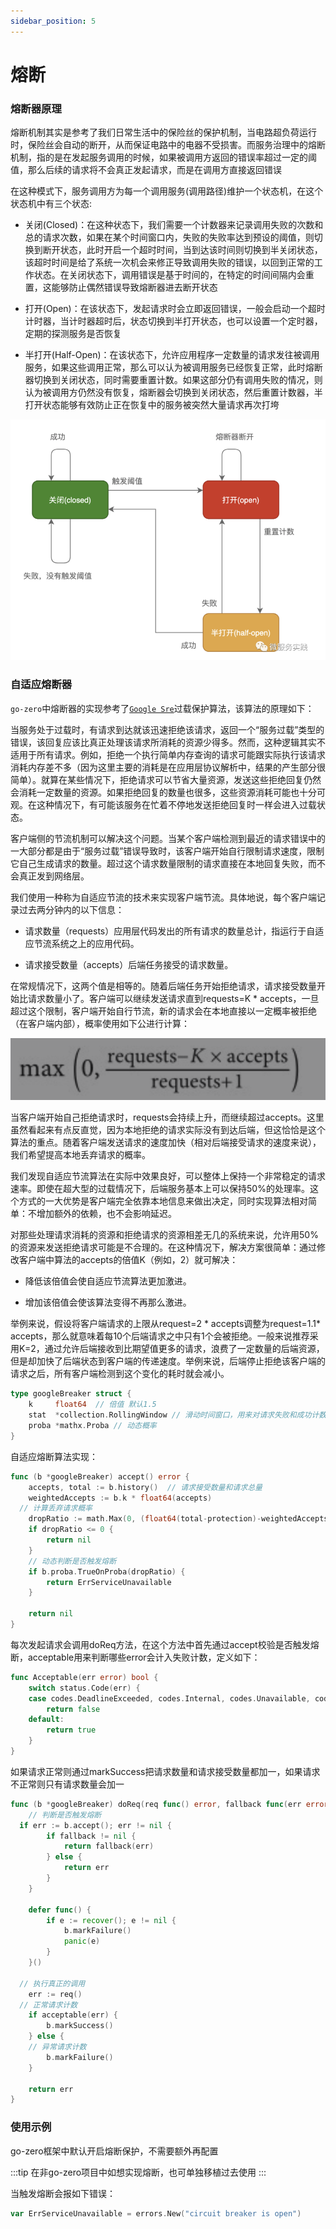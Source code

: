 ```yaml
---
sidebar_position: 5
---
```


# 熔断

### 熔断器原理

熔断机制其实是参考了我们日常生活中的保险丝的保护机制，当电路超负荷运行时，保险丝会自动的断开，从而保证电路中的电器不受损害。而服务治理中的熔断机制，指的是在发起服务调用的时候，如果被调用方返回的错误率超过一定的阈值，那么后续的请求将不会真正发起请求，而是在调用方直接返回错误

在这种模式下，服务调用方为每一个调用服务(调用路径)维护一个状态机，在这个状态机中有三个状态:

* 关闭(Closed)：在这种状态下，我们需要一个计数器来记录调用失败的次数和总的请求次数，如果在某个时间窗口内，失败的失败率达到预设的阈值，则切换到断开状态，此时开启一个超时时间，当到达该时间则切换到半关闭状态，该超时时间是给了系统一次机会来修正导致调用失败的错误，以回到正常的工作状态。在关闭状态下，调用错误是基于时间的，在特定的时间间隔内会重置，这能够防止偶然错误导致熔断器进去断开状态

* 打开(Open)：在该状态下，发起请求时会立即返回错误，一般会启动一个超时计时器，当计时器超时后，状态切换到半打开状态，也可以设置一个定时器，定期的探测服务是否恢复

* 半打开(Half-Open)：在该状态下，允许应用程序一定数量的请求发往被调用服务，如果这些调用正常，那么可以认为被调用服务已经恢复正常，此时熔断器切换到关闭状态，同时需要重置计数。如果这部分仍有调用失败的情况，则认为被调用方仍然没有恢复，熔断器会切换到关闭状态，然后重置计数器，半打开状态能够有效防止正在恢复中的服务被突然大量请求再次打垮

![breaker](/img/breaker.png)

### 自适应熔断器

`go-zero`中熔断器的实现参考了[`Google Sre`](https://landing.google.com/sre/sre-book/chapters/handling-overload/)过载保护算法，该算法的原理如下：

当服务处于过载时，有请求到达就该迅速拒绝该请求，返回一个“服务过载”类型的错误，该回复应该比真正处理该请求所消耗的资源少得多。然而，这种逻辑其实不适用于所有请求。例如，拒绝一个执行简单内存查询的请求可能跟实际执行该请求消耗内存差不多（因为这里主要的消耗是在应用层协议解析中，结果的产生部分很简单）。就算在某些情况下，拒绝请求可以节省大量资源，发送这些拒绝回复仍然会消耗一定数量的资源。如果拒绝回复的数量也很多，这些资源消耗可能也十分可观。在这种情况下，有可能该服务在忙着不停地发送拒绝回复时一样会进入过载状态。

客户端侧的节流机制可以解决这个问题。当某个客户端检测到最近的请求错误中的一大部分都是由于“服务过载”错误导致时，该客户端开始自行限制请求速度，限制它自己生成请求的数量。超过这个请求数量限制的请求直接在本地回复失败，而不会真正发到网络层。

我们使用一种称为自适应节流的技术来实现客户端节流。具体地说，每个客户端记录过去两分钟内的以下信息：

* 请求数量（requests）应用层代码发出的所有请求的数量总计，指运行于自适应节流系统之上的应用代码。

* 请求接受数量（accepts）后端任务接受的请求数量。

在常规情况下，这两个值是相等的。随着后端任务开始拒绝请求，请求接受数量开始比请求数量小了。客户端可以继续发送请求直到requests=K * accepts，一旦超过这个限制，客户端开始自行节流，新的请求会在本地直接以一定概率被拒绝（在客户端内部），概率使用如下公进行计算：

![breaker](/img/breaker_algo.png)

当客户端开始自己拒绝请求时，requests会持续上升，而继续超过accepts。这里虽然看起来有点反直觉，因为本地拒绝的请求实际没有到达后端，但这恰恰是这个算法的重点。随着客户端发送请求的速度加快（相对后端接受请求的速度来说），我们希望提高本地丢弃请求的概率。

我们发现自适应节流算法在实际中效果良好，可以整体上保持一个非常稳定的请求速率。即使在超大型的过载情况下，后端服务基本上可以保持50%的处理率。这个方式的一大优势是客户端完全依靠本地信息来做出决定，同时实现算法相对简单：不增加额外的依赖，也不会影响延迟。

对那些处理请求消耗的资源和拒绝请求的资源相差无几的系统来说，允许用50%的资源来发送拒绝请求可能是不合理的。在这种情况下，解决方案很简单：通过修改客户端中算法的accepts的倍值K（例如，2）就可解决：

* 降低该倍值会使自适应节流算法更加激进。

* 增加该倍值会使该算法变得不再那么激进。

举例来说，假设将客户端请求的上限从request=2 * accepts调整为request=1.1* accepts，那么就意味着每10个后端请求之中只有1个会被拒绝。一般来说推荐采用K=2，通过允许后端接收到比期望值更多的请求，浪费了一定数量的后端资源，但是却加快了后端状态到客户端的传递速度。举例来说，后端停止拒绝该客户端的请求之后，所有客户端检测到这个变化的耗时就会减小。

```go title="go-zero/core/breaker/googlebreaker.go"
type googleBreaker struct {
    k     float64  // 倍值 默认1.5
    stat  *collection.RollingWindow // 滑动时间窗口，用来对请求失败和成功计数
    proba *mathx.Proba // 动态概率
}
```

自适应熔断算法实现：

```go title="go-zero/core/breaker/googlebreaker.go"
func (b *googleBreaker) accept() error {
    accepts, total := b.history()  // 请求接受数量和请求总量
    weightedAccepts := b.k * float64(accepts)
  // 计算丢弃请求概率
    dropRatio := math.Max(0, (float64(total-protection)-weightedAccepts)/float64(total+1))
    if dropRatio <= 0 {
        return nil
    }
    // 动态判断是否触发熔断
    if b.proba.TrueOnProba(dropRatio) {
        return ErrServiceUnavailable
    }

    return nil
}
```

每次发起请求会调用doReq方法，在这个方法中首先通过accept校验是否触发熔断，acceptable用来判断哪些error会计入失败计数，定义如下：

```go title="go-zero/zrpc/internal/codes/accept.go"
func Acceptable(err error) bool {
    switch status.Code(err) {
    case codes.DeadlineExceeded, codes.Internal, codes.Unavailable, codes.DataLoss: // 异常请求错误
        return false
    default:
        return true
    }
}
```

如果请求正常则通过markSuccess把请求数量和请求接受数量都加一，如果请求不正常则只有请求数量会加一

```go title="go-zero/core/breaker/googlebreaker.go"
func (b *googleBreaker) doReq(req func() error, fallback func(err error) error, acceptable Acceptable) error {
    // 判断是否触发熔断
  if err := b.accept(); err != nil {
        if fallback != nil {
            return fallback(err)
        } else {
            return err
        }
    }

    defer func() {
        if e := recover(); e != nil {
            b.markFailure()
            panic(e)
        }
    }()

  // 执行真正的调用
    err := req()
  // 正常请求计数
    if acceptable(err) {
        b.markSuccess()
    } else {
    // 异常请求计数
        b.markFailure()
    }

    return err
}
```

### 使用示例

go-zero框架中默认开启熔断保护，不需要额外再配置

:::tip
在非go-zero项目中如想实现熔断，也可单独移植过去使用
:::

当触发熔断会报如下错误：

```go title="go-zero/core/breaker/breaker.go"
var ErrServiceUnavailable = errors.New("circuit breaker is open")
````

